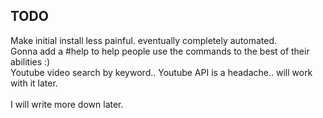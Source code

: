 TODO
------
Make initial install less painful. eventually completely automated.<br>
Gonna add a #help <cmd> to help people use the commands to the best of their abilities :)<br>
Youtube video search by keyword.. Youtube API is a headache.. will work with it later.<br>
<br>
I will write more down later.
